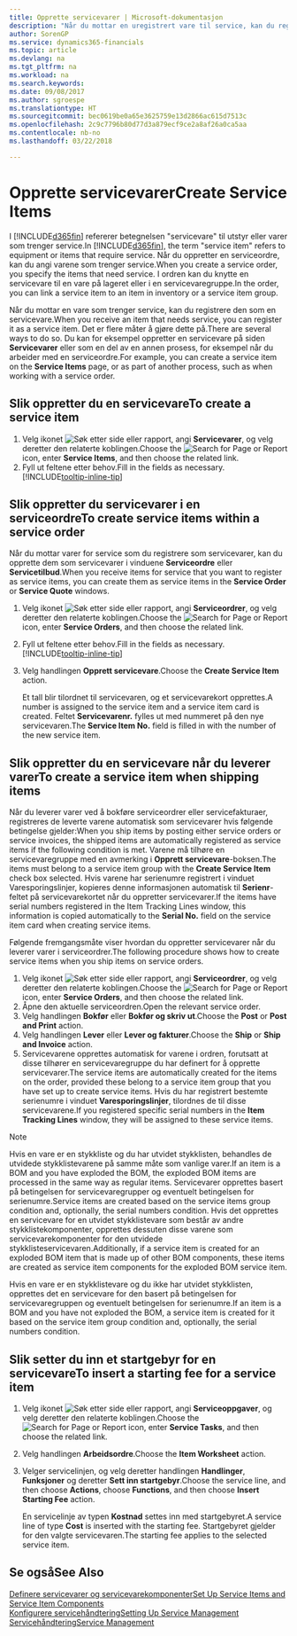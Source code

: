 ```yaml
---
title: Opprette servicevarer | Microsoft-dokumentasjon
description: "Når du mottar en uregistrert vare til service, kan du registrere den som en servicevare."
author: SorenGP
ms.service: dynamics365-financials
ms.topic: article
ms.devlang: na
ms.tgt_pltfrm: na
ms.workload: na
ms.search.keywords: 
ms.date: 09/08/2017
ms.author: sgroespe
ms.translationtype: HT
ms.sourcegitcommit: bec0619be0a65e3625759e13d2866ac615d7513c
ms.openlocfilehash: 2c9c7796b80d77d3a879ecf9ce2a8af26a0ca5aa
ms.contentlocale: nb-no
ms.lasthandoff: 03/22/2018

---
```

# <a name="create-service-items"></a><span data-ttu-id="3d891-103">Opprette servicevarer</span><span class="sxs-lookup"><span data-stu-id="3d891-103">Create Service Items</span></span>
<span data-ttu-id="3d891-104">I [!INCLUDE[d365fin](includes/d365fin_md.md)] refererer betegnelsen "servicevare" til utstyr eller varer som trenger service.</span><span class="sxs-lookup"><span data-stu-id="3d891-104">In [!INCLUDE[d365fin](includes/d365fin_md.md)], the term "service item" refers to equipment or items that require service.</span></span> <span data-ttu-id="3d891-105">Når du oppretter en serviceordre, kan du angi varene som trenger service.</span><span class="sxs-lookup"><span data-stu-id="3d891-105">When you create a service order, you specify the items that need service.</span></span> <span data-ttu-id="3d891-106">I ordren kan du knytte en servicevare til en vare på lageret eller i en servicevaregruppe.</span><span class="sxs-lookup"><span data-stu-id="3d891-106">In the order, you can link a service item to an item in inventory or a service item group.</span></span>    

<span data-ttu-id="3d891-107">Når du mottar en vare som trenger service, kan du registrere den som en servicevare.</span><span class="sxs-lookup"><span data-stu-id="3d891-107">When you receive an item that needs service, you can register it as a service item.</span></span> <span data-ttu-id="3d891-108">Det er flere måter å gjøre dette på.</span><span class="sxs-lookup"><span data-stu-id="3d891-108">There are several ways to do so.</span></span> <span data-ttu-id="3d891-109">Du kan for eksempel oppretter en servicevare på siden **Servicevarer** eller som en del av en annen prosess, for eksempel når du arbeider med en serviceordre.</span><span class="sxs-lookup"><span data-stu-id="3d891-109">For example, you can create a service item on the **Service Items** page, or as part of another process, such as when working with a service order.</span></span>   

## <a name="to-create-a-service-item"></a><span data-ttu-id="3d891-110">Slik oppretter du en servicevare</span><span class="sxs-lookup"><span data-stu-id="3d891-110">To create a service item</span></span>  
1. <span data-ttu-id="3d891-111">Velg ikonet ![Søk etter side eller rapport](media/ui-search/search_small.png "Søk etter side eller rapport"), angi **Servicevarer**, og velg deretter den relaterte koblingen.</span><span class="sxs-lookup"><span data-stu-id="3d891-111">Choose the ![Search for Page or Report](media/ui-search/search_small.png "Search for Page or Report icon") icon, enter **Service Items**, and then choose the related link.</span></span>
2. <span data-ttu-id="3d891-112">Fyll ut feltene etter behov.</span><span class="sxs-lookup"><span data-stu-id="3d891-112">Fill in the fields as necessary.</span></span> [!INCLUDE[tooltip-inline-tip](includes/tooltip-inline-tip_md.md)]  

## <a name="to-create-service-items-within-a-service-order"></a><span data-ttu-id="3d891-113">Slik oppretter du servicevarer i en serviceordre</span><span class="sxs-lookup"><span data-stu-id="3d891-113">To create service items within a service order</span></span>  
<span data-ttu-id="3d891-114">Når du mottar varer for service som du registrere som servicevarer, kan du opprette dem som servicevarer i vinduene **Serviceordre** eller **Servicetilbud**.</span><span class="sxs-lookup"><span data-stu-id="3d891-114">When you receive items for service that you want to register as service items, you can create them as service items in the **Service Order** or **Service Quote** windows.</span></span>  

1. <span data-ttu-id="3d891-115">Velg ikonet ![Søk etter side eller rapport](media/ui-search/search_small.png "Søk etter side eller rapport"), angi **Serviceordrer**, og velg deretter den relaterte koblingen.</span><span class="sxs-lookup"><span data-stu-id="3d891-115">Choose the ![Search for Page or Report](media/ui-search/search_small.png "Search for Page or Report icon") icon, enter **Service Orders**, and then choose the related link.</span></span>  
2. <span data-ttu-id="3d891-116">Fyll ut feltene etter behov.</span><span class="sxs-lookup"><span data-stu-id="3d891-116">Fill in the fields as necessary.</span></span> [!INCLUDE[tooltip-inline-tip](includes/tooltip-inline-tip_md.md)]  
3. <span data-ttu-id="3d891-117">Velg handlingen **Opprett servicevare**.</span><span class="sxs-lookup"><span data-stu-id="3d891-117">Choose the **Create Service Item** action.</span></span>  

    <span data-ttu-id="3d891-118">Et tall blir tilordnet til servicevaren, og et servicevarekort opprettes.</span><span class="sxs-lookup"><span data-stu-id="3d891-118">A number is assigned to the service item and a service item card is created.</span></span> <span data-ttu-id="3d891-119">Feltet **Servicevarenr.** fylles ut med nummeret på den nye servicevaren.</span><span class="sxs-lookup"><span data-stu-id="3d891-119">The **Service Item No.** field is filled in with the number of the new service item.</span></span>

## <a name="to-create-a-service-item-when-shipping-items"></a><span data-ttu-id="3d891-120">Slik oppretter du en servicevare når du leverer varer</span><span class="sxs-lookup"><span data-stu-id="3d891-120">To create a service item when shipping items</span></span>  
<span data-ttu-id="3d891-121">Når du leverer varer ved å bokføre serviceordrer eller servicefakturaer, registreres de leverte varene automatisk som servicevarer hvis følgende betingelse gjelder:</span><span class="sxs-lookup"><span data-stu-id="3d891-121">When you ship items by posting either service orders or service invoices, the shipped items are automatically registered as service items if the following condition is met.</span></span> <span data-ttu-id="3d891-122">Varene må tilhøre en servicevaregruppe med en avmerking i **Opprett servicevare**-boksen.</span><span class="sxs-lookup"><span data-stu-id="3d891-122">The items must belong to a service item group with the **Create Service Item** check box selected.</span></span> <span data-ttu-id="3d891-123">Hvis varene har serienumre registrert i vinduet Varesporingslinjer, kopieres denne informasjonen automatisk til **Serienr**-feltet på servicevarekortet når du oppretter servicevarer.</span><span class="sxs-lookup"><span data-stu-id="3d891-123">If the items have serial numbers registered in the Item Tracking Lines window, this information is copied automatically to the **Serial No.** field on the service item card when creating service items.</span></span>  

<span data-ttu-id="3d891-124">Følgende fremgangsmåte viser hvordan du oppretter servicevarer når du leverer varer i serviceordrer.</span><span class="sxs-lookup"><span data-stu-id="3d891-124">The following procedure shows how to create service items when you ship items on service orders.</span></span>  

1. <span data-ttu-id="3d891-125">Velg ikonet ![Søk etter side eller rapport](media/ui-search/search_small.png "Søk etter side eller rapport"), angi **Serviceordrer**, og velg deretter den relaterte koblingen.</span><span class="sxs-lookup"><span data-stu-id="3d891-125">Choose the ![Search for Page or Report](media/ui-search/search_small.png "Search for Page or Report icon") icon, enter **Service Orders**, and then choose the related link.</span></span>  
2. <span data-ttu-id="3d891-126">Åpne den aktuelle serviceordren.</span><span class="sxs-lookup"><span data-stu-id="3d891-126">Open the relevant service order.</span></span>  
3. <span data-ttu-id="3d891-127">Velg handlingen **Bokfør** eller **Bokfør og skriv ut**.</span><span class="sxs-lookup"><span data-stu-id="3d891-127">Choose the **Post** or **Post and Print** action.</span></span>  
4. <span data-ttu-id="3d891-128">Velg handlingen **Lever** eller **Lever og fakturer**.</span><span class="sxs-lookup"><span data-stu-id="3d891-128">Choose the **Ship** or **Ship and Invoice** action.</span></span>  
5. <span data-ttu-id="3d891-129">Servicevarene opprettes automatisk for varene i ordren, forutsatt at disse tilhører en servicevaregruppe du har definert for å opprette servicevarer.</span><span class="sxs-lookup"><span data-stu-id="3d891-129">The service items are automatically created for the items on the order, provided these belong to a service item group that you have set up to create service items.</span></span> <span data-ttu-id="3d891-130">Hvis du har registrert bestemte serienumre i vinduet **Varesporingslinjer**, tilordnes de til disse servicevarene.</span><span class="sxs-lookup"><span data-stu-id="3d891-130">If you registered specific serial numbers in the **Item Tracking Lines** window, they will be assigned to these service items.</span></span>  

> [!NOTE]  
>  <span data-ttu-id="3d891-131">Hvis en vare er en stykkliste og du har utvidet stykklisten, behandles de utvidede stykklistevarene på samme måte som vanlige varer.</span><span class="sxs-lookup"><span data-stu-id="3d891-131">If an item is a BOM and you have exploded the BOM, the exploded BOM items are processed in the same way as regular items.</span></span> <span data-ttu-id="3d891-132">Servicevarer opprettes basert på betingelsen for servicevaregrupper og eventuelt betingelsen for serienumre.</span><span class="sxs-lookup"><span data-stu-id="3d891-132">Service items are created based on the service items group condition and, optionally, the serial numbers condition.</span></span> <span data-ttu-id="3d891-133">Hvis det opprettes en servicevare for en utvidet stykklistevare som består av andre stykklistekomponenter, opprettes dessuten disse varene som servicevarekomponenter for den utvidede stykklisteservicevaren.</span><span class="sxs-lookup"><span data-stu-id="3d891-133">Additionally, if a service item is created for an exploded BOM item that is made up of other BOM components, these items are created as service item components for the exploded BOM service item.</span></span>  
>   
>  <span data-ttu-id="3d891-134">Hvis en vare er en stykklistevare og du ikke har utvidet stykklisten, opprettes det en servicevare for den basert på betingelsen for servicevaregruppen og eventuelt betingelsen for serienumre.</span><span class="sxs-lookup"><span data-stu-id="3d891-134">If an item is a BOM and you have not exploded the BOM, a service item is created for it based on the service item group condition and, optionally, the serial numbers condition.</span></span>  

## <a name="to-insert-a-starting-fee-for-a-service-item"></a><span data-ttu-id="3d891-135">Slik setter du inn et startgebyr for en servicevare</span><span class="sxs-lookup"><span data-stu-id="3d891-135">To insert a starting fee for a service item</span></span>
1. <span data-ttu-id="3d891-136">Velg ikonet ![Søk etter side eller rapport](media/ui-search/search_small.png "Søk etter side eller rapport"), angi **Serviceoppgaver**, og velg deretter den relaterte koblingen.</span><span class="sxs-lookup"><span data-stu-id="3d891-136">Choose the ![Search for Page or Report](media/ui-search/search_small.png "Search for Page or Report icon") icon, enter **Service Tasks**, and then choose the related link.</span></span>
2. <span data-ttu-id="3d891-137">Velg handlingen **Arbeidsordre**.</span><span class="sxs-lookup"><span data-stu-id="3d891-137">Choose the **Item Worksheet** action.</span></span>
3. <span data-ttu-id="3d891-138">Velger servicelinjen, og velg deretter handlingen **Handlinger**, **Funksjoner** og deretter **Sett inn startgebyr**.</span><span class="sxs-lookup"><span data-stu-id="3d891-138">Choose the service line, and then choose **Actions**, choose **Functions**, and then choose **Insert Starting Fee** action.</span></span>  

    <span data-ttu-id="3d891-139">En servicelinje av typen **Kostnad** settes inn med startgebyret.</span><span class="sxs-lookup"><span data-stu-id="3d891-139">A service line of type **Cost** is inserted with the starting fee.</span></span> <span data-ttu-id="3d891-140">Startgebyret gjelder for den valgte servicevaren.</span><span class="sxs-lookup"><span data-stu-id="3d891-140">The starting fee applies to the selected service item.</span></span>

## <a name="see-also"></a><span data-ttu-id="3d891-141">Se også</span><span class="sxs-lookup"><span data-stu-id="3d891-141">See Also</span></span>  
[<span data-ttu-id="3d891-142">Definere servicevarer og servicevarekomponenter</span><span class="sxs-lookup"><span data-stu-id="3d891-142">Set Up Service Items and Service Item Components</span></span>](service-how-setup-service-items.md)  
[<span data-ttu-id="3d891-143">Konfigurere servicehåndtering</span><span class="sxs-lookup"><span data-stu-id="3d891-143">Setting Up Service Management</span></span>](service-setup-service.md)  
[<span data-ttu-id="3d891-144">Servicehåndtering</span><span class="sxs-lookup"><span data-stu-id="3d891-144">Service Management</span></span>](service-service.md)  

